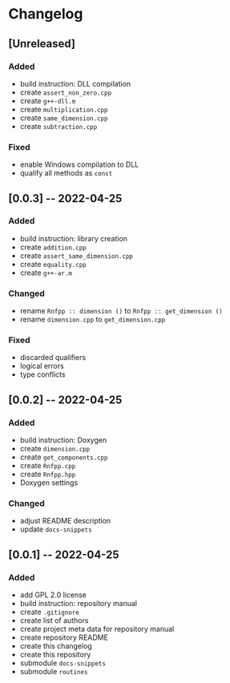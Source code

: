 <!------------------------------------------------------------------------------
--
-- Copyright (C) 2022 Kevin Matthes
--
-- This program is free software; you can redistribute it and/or modify
-- it under the terms of the GNU General Public License as published by
-- the Free Software Foundation; either version 2 of the License, or
-- (at your option) any later version.
--
-- This program is distributed in the hope that it will be useful,
-- but WITHOUT ANY WARRANTY; without even the implied warranty of
-- MERCHANTABILITY or FITNESS FOR A PARTICULAR PURPOSE.  See the
-- GNU General Public License for more details.
--
-- You should have received a copy of the GNU General Public License along
-- with this program; if not, write to the Free Software Foundation, Inc.,
-- 51 Franklin Street, Fifth Floor, Boston, MA 02110-1301 USA.
--
----
--
--  FILE
--      CHANGELOG.md
--
--  BRIEF
--      The development history of this project.
--
--  AUTHOR
--      Kevin Matthes
--
--  COPYRIGHT
--      (C) 2022 Kevin Matthes.
--      This file is licensed GPL 2 as of June 1991.
--
--  DATE
--      2022
--
--  NOTE
--      See `LICENSE' for full license.
--      See `README.md' for project details.
--
------------------------------------------------------------------------------->

# Changelog

## [Unreleased]

### Added

* build instruction:  DLL compilation
* create `assert_non_zero.cpp`
* create `g++-dll.m`
* create `multiplication.cpp`
* create `same_dimension.cpp`
* create `subtraction.cpp`

### Fixed

* enable Windows compilation to DLL
* qualify all methods as `const`

## [0.0.3] -- 2022-04-25

### Added

* build instruction:  library creation
* create `addition.cpp`
* create `assert_same_dimension.cpp`
* create `equality.cpp`
* create `g++-ar.m`

### Changed

* rename `Rnfpp :: dimension ()` to `Rnfpp :: get_dimension ()`
* rename `dimension.cpp` to `get_dimension.cpp`

### Fixed

* discarded qualifiers
* logical errors
* type conflicts

## [0.0.2] -- 2022-04-25

### Added

* build instruction:  Doxygen
* create `dimension.cpp`
* create `get_components.cpp`
* create `Rnfpp.cpp`
* create `Rnfpp.hpp`
* Doxygen settings

### Changed

* adjust README description
* update `docs-snippets`

## [0.0.1] -- 2022-04-25

### Added

* add GPL 2.0 license
* build instruction:  repository manual
* create `.gitignore`
* create list of authors
* create project meta data for repository manual
* create repository README
* create this changelog
* create this repository
* submodule `docs-snippets`
* submodule `routines`

<!----------------------------------------------------------------------------->
